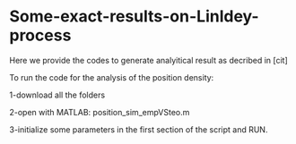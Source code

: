# Some-exact-results-on-Linldey-process
Here we provide the codes to generate analyitical result as decribed in [cit]

To run the code for the analysis of the position density:

1-download all the folders

2-open with MATLAB: position_sim_empVSteo.m

3-initialize some parameters in the first section of the script and RUN.
